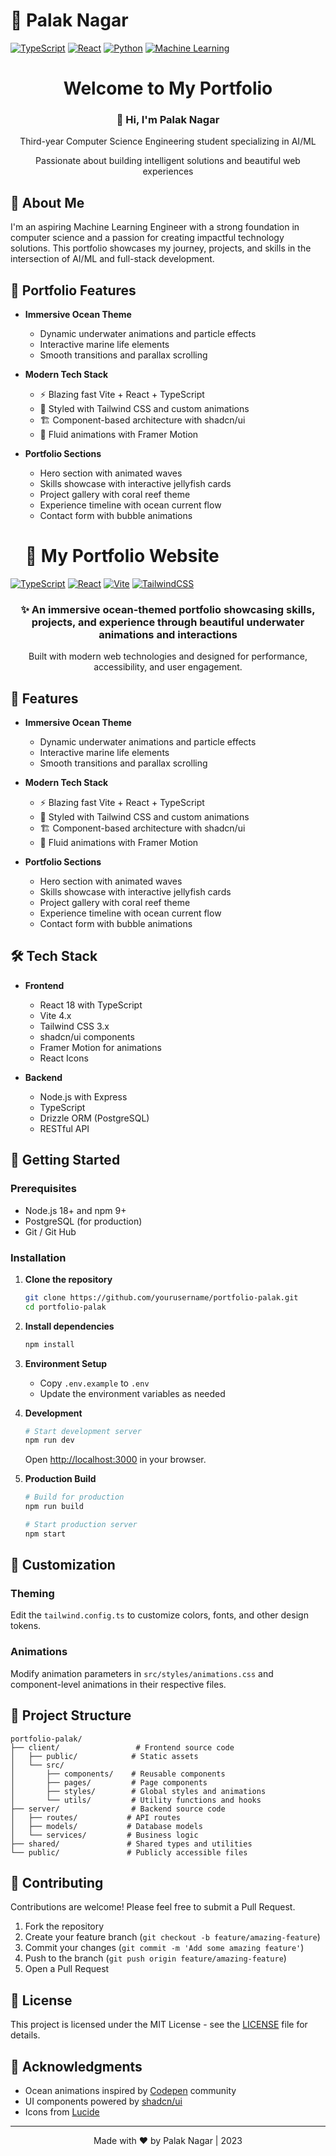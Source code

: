 # 🌊 Palak Nagar

[![TypeScript](https://img.shields.io/badge/typescript-%23007ACC.svg?style=for-the-badge&logo=typescript&logoColor=white)](https://www.typescriptlang.org/)
[![React](https://img.shields.io/badge/react-%2320232a.svg?style=for-the-badge&logo=react&logoColor=%2361DAFB)](https://reactjs.org/)
[![Python](https://img.shields.io/badge/python-3670A0?style=for-the-badge&logo=python&logoColor=ffdd54)](https://www.python.org/)
[![Machine Learning](https://img.shields.io/badge/Machine%20Learning-FF6F00?style=for-the-badge&logo=scikit-learn&logoColor=white)](https://scikit-learn.org/)

<div align="center">
  <h1>Welcome to My Portfolio</h1>
  <h3>👋 Hi, I'm Palak Nagar</h3>
  <p>Third-year Computer Science Engineering student specializing in AI/ML</p>
  <p>Passionate about building intelligent solutions and beautiful web experiences</p>
</div>

## 🌟 About Me

I'm an aspiring Machine Learning Engineer with a strong foundation in computer science and a passion for creating impactful technology solutions. This portfolio showcases my journey, projects, and skills in the intersection of AI/ML and full-stack development.

## 🚀 Portfolio Features

- **Immersive Ocean Theme**
  - Dynamic underwater animations and particle effects
  - Interactive marine life elements
  - Smooth transitions and parallax scrolling

- **Modern Tech Stack**
  - ⚡ Blazing fast Vite + React + TypeScript
  - 🎨 Styled with Tailwind CSS and custom animations
  - 🏗️ Component-based architecture with shadcn/ui
  - 🌊 Fluid animations with Framer Motion

- **Portfolio Sections**
  - Hero section with animated waves
  - Skills showcase with interactive jellyfish cards
  - Project gallery with coral reef theme
  - Experience timeline with ocean current flow
  - Contact form with bubble animations

  # 🌊 My Portfolio Website

[![TypeScript](https://img.shields.io/badge/typescript-%23007ACC.svg?style=for-the-badge&logo=typescript&logoColor=white)](https://www.typescriptlang.org/)
[![React](https://img.shields.io/badge/react-%2320232a.svg?style=for-the-badge&logo=react&logoColor=%2361DAFB)](https://reactjs.org/)
[![Vite](https://img.shields.io/badge/vite-%23646CFF.svg?style=for-the-badge&logo=vite&logoColor=white)](https://vitejs.dev/)
[![TailwindCSS](https://img.shields.io/badge/tailwindcss-%2338B2AC.svg?style=for-the-badge&logo=tailwind-css&logoColor=white)](https://tailwindcss.com/)

<div align="center">
  <h3>✨ An immersive ocean-themed portfolio showcasing skills, projects, and experience through beautiful underwater animations and interactions</h3>
  <p>Built with modern web technologies and designed for performance, accessibility, and user engagement.</p>
</div>

## 🚀 Features

- **Immersive Ocean Theme**
  - Dynamic underwater animations and particle effects
  - Interactive marine life elements
  - Smooth transitions and parallax scrolling

- **Modern Tech Stack**
  - ⚡ Blazing fast Vite + React + TypeScript
  - 🎨 Styled with Tailwind CSS and custom animations
  - 🏗️ Component-based architecture with shadcn/ui
  - 🌊 Fluid animations with Framer Motion

- **Portfolio Sections**
  - Hero section with animated waves
  - Skills showcase with interactive jellyfish cards
  - Project gallery with coral reef theme
  - Experience timeline with ocean current flow
  - Contact form with bubble animations

## 🛠️ Tech Stack

- **Frontend**
  - React 18 with TypeScript
  - Vite 4.x
  - Tailwind CSS 3.x
  - shadcn/ui components
  - Framer Motion for animations
  - React Icons

- **Backend**
  - Node.js with Express
  - TypeScript
  - Drizzle ORM (PostgreSQL)
  - RESTful API

## 🚀 Getting Started

### Prerequisites

- Node.js 18+ and npm 9+
- PostgreSQL (for production)
- Git / Git Hub

### Installation

1. **Clone the repository**
   ```bash
   git clone https://github.com/yourusername/portfolio-palak.git
   cd portfolio-palak
   ```

2. **Install dependencies**
   ```bash
   npm install
   ```

3. **Environment Setup**
   - Copy `.env.example` to `.env`
   - Update the environment variables as needed

4. **Development**
   ```bash
   # Start development server
   npm run dev
   ```
   Open [http://localhost:3000](http://localhost:3000) in your browser.

5. **Production Build**
   ```bash
   # Build for production
   npm run build
   
   # Start production server
   npm start
   ```

## 🎨 Customization

### Theming
Edit the `tailwind.config.ts` to customize colors, fonts, and other design tokens.

### Animations
Modify animation parameters in `src/styles/animations.css` and component-level animations in their respective files.

## 📂 Project Structure

```
portfolio-palak/
├── client/                 # Frontend source code
│   ├── public/            # Static assets
│   └── src/
│       ├── components/    # Reusable components
│       ├── pages/         # Page components
│       ├── styles/        # Global styles and animations
│       └── utils/         # Utility functions and hooks
├── server/                # Backend source code
│   ├── routes/           # API routes
│   ├── models/           # Database models
│   └── services/         # Business logic
├── shared/               # Shared types and utilities
└── public/               # Publicly accessible files
```

## 🌟 Contributing

Contributions are welcome! Please feel free to submit a Pull Request.

1. Fork the repository
2. Create your feature branch (`git checkout -b feature/amazing-feature`)
3. Commit your changes (`git commit -m 'Add some amazing feature'`)
4. Push to the branch (`git push origin feature/amazing-feature`)
5. Open a Pull Request

## 📄 License

This project is licensed under the MIT License - see the [LICENSE](LICENSE) file for details.

## 🙏 Acknowledgments

- Ocean animations inspired by [Codepen](https://codepen.io/) community
- UI components powered by [shadcn/ui](https://ui.shadcn.com/)
- Icons from [Lucide](https://lucide.dev/)

---

<div align="center">
  Made with ❤️ by Palak Nagar | 2023
</div>
